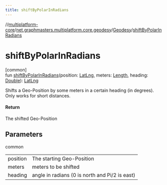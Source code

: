 ```yaml
---
title: shiftByPolarInRadians
---
```

//[multiplatform-core](../../../index.html)/[net.graphmasters.multiplatform.core.geodesy](../index.html)/[Geodesy](index.html)/[shiftByPolarInRadians](shift-by-polar-in-radians.html)



# shiftByPolarInRadians



[common]\
fun [shiftByPolarInRadians](shift-by-polar-in-radians.html)(position: [LatLng](../../net.graphmasters.multiplatform.core.model/-lat-lng/index.html), meters: [Length](../../net.graphmasters.multiplatform.core.units/-length/index.html), heading: [Double](https://kotlinlang.org/api/latest/jvm/stdlib/kotlin/-double/index.html)): [LatLng](../../net.graphmasters.multiplatform.core.model/-lat-lng/index.html)



Shifts a Geo-Position by some meters in a certain heading (in degrees). Only works for short distances.



#### Return



The shifted Geo-Position



## Parameters


common

| | |
|---|---|
| position | The starting Geo-Position |
| meters | meters to be shifted |
| heading | angle in radians (0 is north and Pi/2 is east) |




